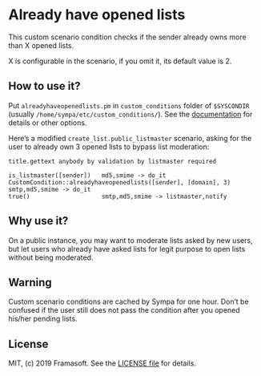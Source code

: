 # Already have opened lists

This custom scenario condition checks if the sender already owns more than X opened lists.

X is configurable in the scenario, if you omit it, its default value is 2.

## How to use it?

Put `alreadyhaveopenedlists.pm` in `custom_conditions` folder of `$SYSCONDIR` (usually `/home/sympa/etc/custom_conditions/`).
See the [documentation](https://www.sympa.org/manual/customize/custom-scenario-conditions.md) for details or other options.

Here’s a modified `create_list.public_listmaster` scenario, asking for the user to already own 3 opened lists to bypass list moderation:

```
title.gettext anybody by validation by listmaster required

is_listmaster([sender])   md5,smime -> do_it
CustomCondition::alreadyhaveopenedlists([sender], [domain], 3) smtp,md5,smime -> do_it
true()                    smtp,md5,smime -> listmaster,notify
```

## Why use it?

On a public instance, you may want to moderate lists asked by new users, but let users who already have asked lists for legit purpose to open lists without being moderated.

## Warning

Custom scenario conditions are cached by Sympa for one hour.
Don’t be confused if the user still does not pass the condition after you opened his/her pending lists.

## License

MIT, (c) 2019 Framasoft. See the [LICENSE file](LICENSE.md) for details.
